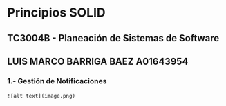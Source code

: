 # Principios SOLID

## TC3004B - Planeación de Sistemas de Software

## LUIS MARCO BARRIGA BAEZ A01643954

### 1.- Gestión de Notificaciones 
    ![alt text](image.png)
